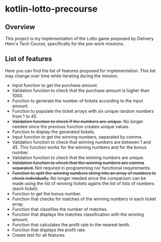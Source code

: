 # kotlin-lotto-precourse

## Overview

This project is my implementation of the Lotto game proposed by Delivery Hero's Tech Course, specifically for the 
pre-work missions.

## List of features
Here you can find the list of features proposed for implementation.
This list may change over time while iterating 
during the mission.

- Input function to get the purchase amount.
- Validation function to check that the purchase amount is higher than 1000. 
- Function to generate the number of tickets according to the input amount.
- Function to populate the ticket arrays with six unique random numbers from 1 to 45.
- ~~Validation function to check if the numbers are unique.~~ No longer needed since the previous function creates unique
values.
- Function to display the generated tickets.
- Input function to get the winning numbers, separated by comma.
- Validation function to check that winning numbers are between 1 and 45. 
This function works for the winning numbers and for the bonus number.
- Validation function to check that the winning numbers are unique.
- ~~Validation function to check that the winning numbers are comma separated.~~ Not required in programming nor 
functional requirements.
- ~~Function to split the winning numbers string into an array of numbers to check individually.~~ No longer needed 
since the comparison can be made using the list of winning tickets agains the list of lists of numbers (each ticket).
- Function to get the bonus number.
- Function that checks for matches of the winning numbers in each ticket array.
- Function that classifies the number of matches.
- Function that displays the matches classification with the winning amount.
- Function that calculates the profit rate to the nearest tenth.
- Function that displays the profit rate.
- Create test for all features